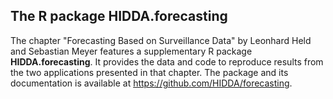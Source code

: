 ## The R package HIDDA.forecasting

The chapter "Forecasting Based on Surveillance Data"
by Leonhard Held and Sebastian Meyer features a supplementary R package
**HIDDA.forecasting**. It provides the data and code to
reproduce results from the two applications presented in that chapter.
The package and its documentation is available at
<https://github.com/HIDDA/forecasting>.
